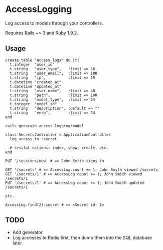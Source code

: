 AccessLogging
============

Log access to models through your controllers.

Requires Rails ~> 3 and Ruby 1.9.2.

Usage
-----

    create_table "access_logs" do |t|
      t.integer  "user_id"
      t.string   "user_type",   :limit => 16
      t.string   "user_email",  :limit => 100
      t.string   "ip",          :limit => 15
      t.datetime "created_at"
      t.datetime "updated_at"
      t.string   "user_name",   :limit => 48
      t.string   "path",        :limit => 100
      t.string   "model_type",  :limit => 24
      t.integer  "model_id"
      t.string   "description", :default => ""
      t.string   "verb",        :limit => 24
    end
  
    rails generate access_logging:model
  
    class SecretsController < ApplicationController
      log_access_to :secret
    
      # restful actions: index, show, create, etc.
    end
  
    PUT '/sessions/new' # => John Smith signs in
  
    GET '/secrets' # => AccessLog.count += 1; John Smith viewed /secrets
    GET '/secrets/1' # => AccessLog.count += 1; John Smith viewed /secrets/1
    PUT '/secrets/1' # => AccessLog.count += 1; John Smith updated /secrets/1
  
    etc.
  
    AccessLog.find(2).secret # => <Secret id: 1>


TODO
----

* Add generator
* Log accesses to Redis first, then dump them into the SQL database later.